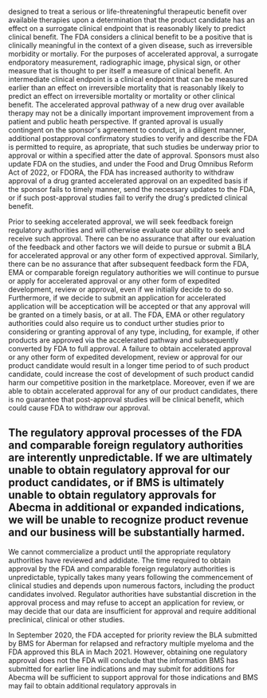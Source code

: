 designed to treat a serious or life-threateningful therapeutic benefit over available therapies upon a determination that the product candidate has an effect on a surrogate clinical endpoint that is reasonably likely to predict clinical benefit. The FDA considers a clinical benefit to be a positive that is clinically meaningful in the context of a given disease, such as irreversible morbidity or mortaliy. For the purposes of accelerated approval, a surrogate endporatory measurement, radiographic image, physical sign, or other measure that is thought to per itself a measure of clinical benefit. An intermediate clinical endpoint is a clinical endpoint that can be measured earlier than an effect on irreversible mortality that is reasonably likely to predict an effect on irreversible mortality or mortality or other clinical benefit. The accelerated approval pathway of a new drug over available therapy may not be a dinically important improvement improvement from a patient and public heath perspective. If granted aproval is usually contingent on the sponsor's agreement to conduct, in a diligent manner, additional postapproval confirmatory studies to verify and describe the FDA is permitted to require, as apropriate, that such studies be underway prior to approval or within a specified atter the date of approval. Sponsors must also update FDA on the studies, and under the Food and Drug Omnibus Reform Act of 2022, or FDORA, the FDA has increased authority to withdraw approval of a drug granted accelerated approval on an expedited basis if the sponsor fails to timely manner, send the necessary updates to the FDA, or if such post-approval studies fail to verify the drug's predicted clinical benefit.

Prior to seeking accelerated approval, we will seek feedback foreign regulatory authorities and will otherwise evaluate our ability to seek and receive such approval. There can be no assurance that after our evaluation of the feedback and other factors we will deide to pursue or submit a BLA for accelerated approval or any other form of expectived approval. Similarly, there can be no assurance that after subsequent feedback form the FDA, EMA or comparable foreign regulatory authorities we will continue to pursue or apply for accelerated approval or any other form of expedited development, review or approval, even if we initially decide to do so. Furthermore, if we decide to submit an application for accelerated application will be acceptication will be accepted or that any approval will be granted on a timely basis, or at all. The FDA, EMA or other regulatory authorities could also require us to conduct urther studies prior to considering or granting approval of any type, including, for example, if other products are approved via the accelerated pathway and subsequently converted by FDA to full approval. A failure to obtain accelerated approval or any other form of expedited development, review or approval for our product candidate would result in a longer time period to of such product candidate, could increase the cost of development of such product candid harm our competitive position in the marketplace. Moreover, even if we are able to obtain accelerated approval for any of our product candidates, there is no guarantee that post-approval studies will be clinical benefit, which could cause FDA to withdraw our approval.

## The regulatory approval processes of the FDA and comparable foreign regulatory authorities are interently unpredictable. If we are ultimately unable to obtain regulatory approval for our product candidates, or if BMS is ultimately unable to obtain regulatory approvals for Abecma in additional or expanded indications, we will be unable to recognize product revenue and our business will be substantially harmed.

We cannot commercialize a product until the appropriate requlatory authorities have reviewed and addidate. The time required to obtain approval by the FDA and comparable foreign regulatory authorities is unpredictable, typically takes many years following the commencement of clinical studies and depends upon numerous factors, including the product candidates involved. Regulator authorities have substantial discretion in the approval process and may refuse to accept an application for review, or may decide that our data are insufficient for approval and require additional preclinical, clinical or other studies.

In September 2020, the FDA accepted for priority review the BLA submitted by BMS for Aberman for relapsed and refractory multiple myeloma and the FDA approved this BLA in Mach 2021. However, obtaining one regulatory approval does not the FDA will conclude that the information BMS has submitted for earlier line indications and may submit for additions for Abecma will be sufficient to support approval for those indications and BMS may fail to obtain additional requlatory approvals in